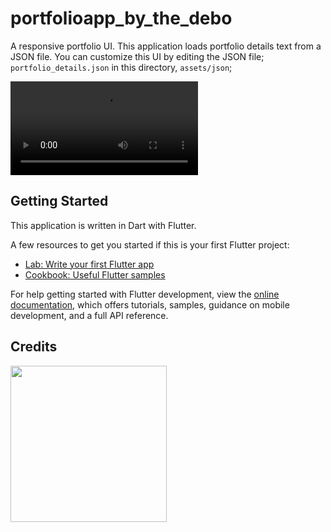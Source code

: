 # portfolioapp_by_the_debo

A responsive portfolio UI. This application loads portfolio details text from a JSON file. You can customize this UI by editing the JSON file; `portfolio_details.json` in this directory, `assets/json`;

<video width="300" src="https://github.com/Kodrillar/Strish/assets/67793558/168d5f7d-07c3-4396-9cb0-caee1b4a5f97"></video>

## Getting Started

This application is written in Dart with Flutter.

A few resources to get you started if this is your first Flutter project:

- [Lab: Write your first Flutter app](https://docs.flutter.dev/get-started/codelab)
- [Cookbook: Useful Flutter samples](https://docs.flutter.dev/cookbook)

For help getting started with Flutter development, view the
[online documentation](https://docs.flutter.dev/), which offers tutorials,
samples, guidance on mobile development, and a full API reference.

## Credits

<img width="250" src="https://github.com/Kodrillar/Strish/assets/67793558/8e87270e-5470-47e8-aa79-2db74919ce79"></img>
